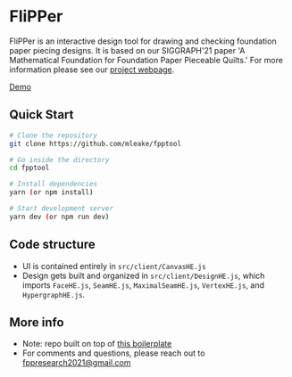 # FliPPer
FliPPer is an interactive design tool for drawing and checking foundation paper piecing designs. It is based on our SIGGRAPH'21 paper 'A Mathematical Foundation for Foundation Paper Pieceable Quilts.' For more information please see our [project webpage](http://web.stanford.edu/~mleake/projects/paperpiecing/).

[Demo](https://fpptool.herokuapp.com/)

## Quick Start

```bash
# Clone the repository
git clone https://github.com/mleake/fpptool

# Go inside the directory
cd fpptool

# Install dependencies
yarn (or npm install)

# Start development server
yarn dev (or npm run dev)
```

## Code structure
* UI is contained entirely in `src/client/CanvasHE.js`
* Design gets built and organized in `src/client/DesignHE.js`, which imports `FaceHE.js`, `SeamHE.js`, `MaximalSeamHE.js`, `VertexHE.js`, and `HypergraphHE.js`. 

## More info
* Note: repo built on top of [this boilerplate](https://github.com/crsandeep/simple-react-full-stack)
* For comments and questions, please reach out to <fppresearch2021@gmail.com>


